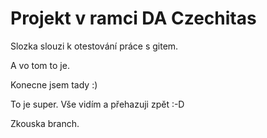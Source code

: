 # Projekt v ramci DA Czechitas

Slozka slouzi k otestování práce s gitem.

A vo tom to je.

Konecne jsem tady :)

To je super. Vše vidím a přehazuji zpět :-D

Zkouska branch. 
